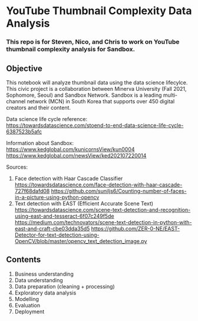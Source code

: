 # YouTube Thumbnail Complexity Data Analysis
### This repo is for Steven, Nico, and Chris to work on YouTube thumbnail complexity analysis for Sandbox.


## Objective
This notebook will analyze thumbnail data using the data science lifecylce. This civic project is a collaboration between Minerva University (Fall 2021, Sophomore, Seoul) and Sandbox Network. Sandbox is a leading multi-channel network (MCN) in South Korea that supports over 450 digital creators and their content.

Data science life cycle reference: <br>
https://towardsdatascience.com/stoend-to-end-data-science-life-cycle-6387523b5afc

Information about Sandbox:<br>
https://www.kedglobal.com/kunicornsView/kun0004 <br>
https://www.kedglobal.com/newsView/ked202107220014

Sources:
1. Face detection with Haar Cascade Classifier
https://towardsdatascience.com/face-detection-with-haar-cascade-727f68dafd08
https://github.com/suniljs6/Counting-number-of-faces-in-a-picture-using-python-opencv
2. Text detection with EAST (Efficient Accurate Scene Text)
https://towardsdatascience.com/scene-text-detection-and-recognition-using-east-and-tesseract-6f07c249f5de
https://medium.com/technovators/scene-text-detection-in-python-with-east-and-craft-cbe03dda35d5
https://github.com/ZER-0-NE/EAST-Detector-for-text-detection-using-OpenCV/blob/master/opencv_text_detection_image.py

## Contents
1. Business understanding
2. Data understanding
3. Data preparation (cleaning + processing)
4. Exploratory data analysis
5. Modelling
6. Evaluation
7. Deployment
